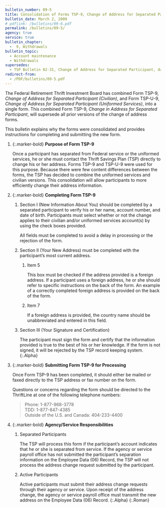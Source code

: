 ```yaml
---
bulletin_number: 09-5
title: Consolidation of Forms TSP-9, Change of Address for Separated Participant (Civilian), and TSP-U-9, Change of Address for Separated Participant (Uniformed Services)
bulletin_date: March 2, 2009
# pdflink: /bulletins/09-6.pdf
permalink: /bulletins/09-5/
agency: true
service: true
bulletin_chapter:
  -  9, Withdrawals
bulletin_topic:
  - Account maintenance
  - Withdrawals
supersedes:
  - TSP Bulletin 02-31, Change of Address for Separated Participant, dated August 1, 2002, and TSP Bulletin 03-U-11, TSP Materials for the New Record Keeping System, dated June 18, 2003.
redirect-from:
  - /PDF/bulletins/09-5.pdf
---
```


The Federal Retirement Thrift Investment Board has combined Form TSP-9, _Change of Address for Separated Participant (Civilian)_, and Form TSP-U-9, _Change of Address for Separated Participant (Uniformed Services)_, into a single form. This combined Form TSP-9, _Change in Address for Separated Participant_, will supersede all prior versions of the change of address forms.

This bulletin explains why the forms were consolidated and provides instructions for completing and submitting the new form.

1. {:.marker-bold} **Purpose of Form TSP-9**   

   Once a participant has separated from Federal service or the uniformed services, he or she must contact the Thrift Savings Plan (TSP) directly to change his or her address. Forms TSP-9 and TSP-U-9 were used for this purpose. Because there were few content differences between the forms, the TSP has decided to combine the uniformed services and civilian versions. This consolidation will allow participants to more efficiently change their address information.
2. {:.marker-bold} **Completing Form TSP-9**

   1. Section I (New Information About You) should be completed by a separated participant to verify his or her name, account number, and date of birth. Participants must select whether or not the change applies to their civilian and/or uniformed services account(s) by using the check boxes provided.   

      All fields must be completed to avoid a delay in processing or the rejection of the form.
   2. Section II (Your New Address) must be completed with the participant’s most current address.   
      1. Item 5   

         This box must be checked if the address provided is a foreign address. If a participant uses a foreign address, he or she should refer to specific instructions on the back of the form. An example of a correctly completed foreign address is provided on the back of the form.
      2. Item 7   

         If a foreign address is provided, the country name should be unabbreviated and entered in this field.
   3. Section III (Your Signature and Certification)   

      The participant must sign the form and certify that the information provided is true to the best of his or her knowledge. If the form is not signed, it will be rejected by the TSP record keeping system.
   {:.Alpha}
3. {:.marker-bold} **Submitting Form TSP-9 for Processing**   

   Once Form TSP-9 has been completed, it should either be mailed or faxed directly to the TSP address or fax number on the form.   

   Questions or concerns regarding the form should be directed to the ThriftLine at one of the following telephone numbers:   

   > Phone: 1-877-968-3778   
   > TDD: 1-877-847-4385   
   > Outside of the U.S. and Canada: 404-233-4400

4. {:.marker-bold} **Agency/Service Responsibilities**

   1. Separated Participants   

      The TSP will process this form if the participant’s account indicates that he or she is separated from service. If the agency or service payroll office has not submitted the participant’s separation information on the Employee Data (06) Record, the TSP will not process the address change request submitted by the participant.
   2. Active Participants   

      Active participants must submit their address change requests through their agency or service. Upon receipt of the address change, the agency or service payroll office <span class="underline">must</span> transmit the new address on the Employee Data (06) Record.
   {:.Alpha}
{:.Roman}
